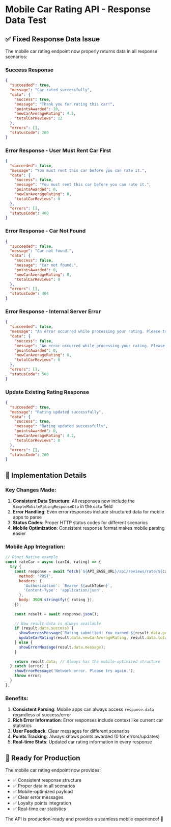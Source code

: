 # Mobile Car Rating API - Response Data Test

## ✅ **Fixed Response Data Issue**

The mobile car rating endpoint now properly returns data in all response scenarios:

### **Success Response**
```json
{
  "succeeded": true,
  "message": "Car rated successfully",
  "data": {
    "success": true,
    "message": "Thank you for rating this car!",
    "pointsAwarded": 10,
    "newCarAverageRating": 4.5,
    "totalCarReviews": 12
  },
  "errors": [],
  "statusCode": 200
}
```

### **Error Response - User Must Rent Car First**
```json
{
  "succeeded": false,
  "message": "You must rent this car before you can rate it.",
  "data": {
    "success": false,
    "message": "You must rent this car before you can rate it.",
    "pointsAwarded": 0,
    "newCarAverageRating": 0,
    "totalCarReviews": 0
  },
  "errors": [],
  "statusCode": 400
}
```

### **Error Response - Car Not Found**
```json
{
  "succeeded": false,
  "message": "Car not found.",
  "data": {
    "success": false,
    "message": "Car not found.",
    "pointsAwarded": 0,
    "newCarAverageRating": 0,
    "totalCarReviews": 0
  },
  "errors": [],
  "statusCode": 404
}
```

### **Error Response - Internal Server Error**
```json
{
  "succeeded": false,
  "message": "An error occurred while processing your rating. Please try again.",
  "data": {
    "success": false,
    "message": "An error occurred while processing your rating. Please try again.",
    "pointsAwarded": 0,
    "newCarAverageRating": 0,
    "totalCarReviews": 0
  },
  "errors": [],
  "statusCode": 500
}
```

### **Update Existing Rating Response**
```json
{
  "succeeded": true,
  "message": "Rating updated successfully",
  "data": {
    "success": true,
    "message": "Rating updated successfully",
    "pointsAwarded": 0,
    "newCarAverageRating": 4.2,
    "totalCarReviews": 8
  },
  "errors": [],
  "statusCode": 200
}
```

## 🔧 **Implementation Details**

### **Key Changes Made:**

1. **Consistent Data Structure**: All responses now include the `SimpleMobileRatingResponseDto` in the `data` field
2. **Error Handling**: Even error responses include structured data for mobile apps to parse
3. **Status Codes**: Proper HTTP status codes for different scenarios
4. **Mobile Optimization**: Consistent response format makes mobile parsing easier

### **Mobile App Integration:**

```javascript
// React Native example
const rateCar = async (carId, rating) => {
  try {
    const response = await fetch(`${API_BASE_URL}/api/reviews/rate/${carId}`, {
      method: 'POST',
      headers: {
        'Authorization': `Bearer ${authToken}`,
        'Content-Type': 'application/json',
      },
      body: JSON.stringify({ rating }),
    });
    
    const result = await response.json();
    
    // Now result.data is always available
    if (result.data.success) {
      showSuccessMessage(`Rating submitted! You earned ${result.data.pointsAwarded} points!`);
      updateCarRating(result.data.newCarAverageRating, result.data.totalCarReviews);
    } else {
      showErrorMessage(result.data.message);
    }
    
    return result.data; // Always has the mobile-optimized structure
  } catch (error) {
    showErrorMessage('Network error. Please try again.');
    throw error;
  }
};
```

### **Benefits:**

1. **Consistent Parsing**: Mobile apps can always access `response.data` regardless of success/error
2. **Rich Error Information**: Error responses include context like current car statistics
3. **User Feedback**: Clear messages for different scenarios
4. **Points Tracking**: Always shows points awarded (0 for errors/updates)
5. **Real-time Stats**: Updated car rating information in every response

## 🚀 **Ready for Production**

The mobile car rating endpoint now provides:
- ✅ Consistent response structure
- ✅ Proper data in all scenarios
- ✅ Mobile-optimized payload
- ✅ Clear error messages
- ✅ Loyalty points integration
- ✅ Real-time car statistics

The API is production-ready and provides a seamless mobile experience! 🎯
